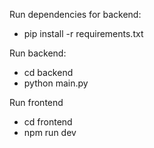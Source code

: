 Run dependencies for backend:
- pip install -r requirements.txt

Run backend:
- cd backend
- python main.py

Run frontend
- cd frontend
- npm run dev

